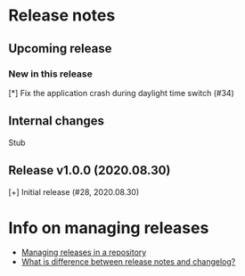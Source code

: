 # Release notes

## Upcoming release

### New in this release

[*] Fix the application crash during daylight time switch (#34)

## Internal changes

Stub

## Release v1.0.0 (2020.08.30)

[+] Initial release (#28, 2020.08.30)


# Info on managing releases

* [Managing releases in a repository](https://docs.github.com/en/github/administering-a-repository/managing-releases-in-a-repository)
* [What is difference between release notes and changelog?](https://stackoverflow.com/questions/51621400/what-is-difference-between-release-notes-and-changelog)
